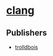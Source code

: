 # [clang](https://pypi.org/project/clang)



## Publishers
- [trolldbois](https://pypi.org/user/trolldbois)


